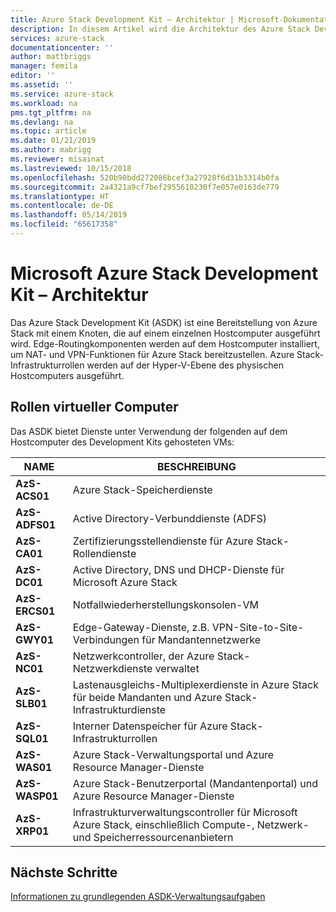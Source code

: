 ```yaml
---
title: Azure Stack Development Kit – Architektur | Microsoft-Dokumentation
description: In diesem Artikel wird die Architektur des Azure Stack Development Kits (ASDK) beschrieben.
services: azure-stack
documentationcenter: ''
author: mattbriggs
manager: femila
editor: ''
ms.assetid: ''
ms.service: azure-stack
ms.workload: na
pms.tgt_pltfrm: na
ms.devlang: na
ms.topic: article
ms.date: 01/21/2019
ms.author: mabrigg
ms.reviewer: misainat
ms.lastreviewed: 10/15/2018
ms.openlocfilehash: 520b90bdd272086bcef3a27928f6d31b3314b0fa
ms.sourcegitcommit: 2a4321a9cf7bef2955610230f7e057e0163de779
ms.translationtype: HT
ms.contentlocale: de-DE
ms.lasthandoff: 05/14/2019
ms.locfileid: "65617358"
---
```

# <a name="microsoft-azure-stack-development-kit-architecture"></a>Microsoft Azure Stack Development Kit – Architektur
Das Azure Stack Development Kit (ASDK) ist eine Bereitstellung von Azure Stack mit einem Knoten, die auf einem einzelnen Hostcomputer ausgeführt wird. Edge-Routingkomponenten werden auf dem Hostcomputer installiert, um NAT- und VPN-Funktionen für Azure Stack bereitzustellen. Azure Stack-Infrastrukturrollen werden auf der Hyper-V-Ebene des physischen Hostcomputers ausgeführt.


## <a name="virtual-machine-roles"></a>Rollen virtueller Computer
Das ASDK bietet Dienste unter Verwendung der folgenden auf dem Hostcomputer des Development Kits gehosteten VMs:

| NAME | BESCHREIBUNG |
| ----- | ----- |
| **AzS-ACS01** | Azure Stack-Speicherdienste|
| **AzS-ADFS01** | Active Directory-Verbunddienste (ADFS)  |
| **AzS-CA01** | Zertifizierungsstellendienste für Azure Stack-Rollendienste|
| **AzS-DC01** | Active Directory, DNS und DHCP-Dienste für Microsoft Azure Stack|
| **AzS-ERCS01** | Notfallwiederherstellungskonsolen-VM |
| **AzS-GWY01** | Edge-Gateway-Dienste, z.B. VPN-Site-to-Site-Verbindungen für Mandantennetzwerke|
| **AzS-NC01** | Netzwerkcontroller, der Azure Stack-Netzwerkdienste verwaltet  |
| **AzS-SLB01** | Lastenausgleichs-Multiplexerdienste in Azure Stack für beide Mandanten und Azure Stack-Infrastrukturdienste  |
| **AzS-SQL01** | Interner Datenspeicher für Azure Stack-Infrastrukturrollen  |
| **AzS-WAS01** | Azure Stack-Verwaltungsportal und Azure Resource Manager-Dienste|
| **AzS-WASP01**| Azure Stack-Benutzerportal (Mandantenportal) und Azure Resource Manager-Dienste|
| **AzS-XRP01** | Infrastrukturverwaltungscontroller für Microsoft Azure Stack, einschließlich Compute-, Netzwerk- und Speicherressourcenanbietern|


## <a name="next-steps"></a>Nächste Schritte
[Informationen zu grundlegenden ASDK-Verwaltungsaufgaben](asdk-admin-basics.md)
